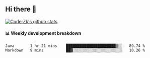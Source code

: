 ## Hi there 👋

[![CoderZk's github stats](https://github-readme-stats.vercel.app/api?username=zhoukuo123&show_icons=true&count_private=true)](https://github.com/anuraghazra/github-readme-stats)

#### :bar_chart: Weekly development breakdown

<!--START_SECTION:waka-->
```text
Java       1 hr 21 mins    ██████████████████████▒░░   89.74 % 
Markdown   9 mins          ██▓░░░░░░░░░░░░░░░░░░░░░░   10.26 % 
```
<!--END_SECTION:waka-->
